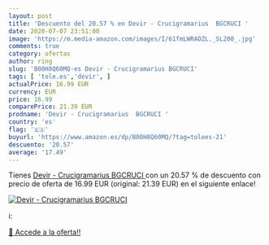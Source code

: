 ```yaml
---
layout: post
title: 'Descuento del 20.57 % en Devir - Crucigramarius  BGCRUCI '
date: 2020-07-07 23:51:00
image: 'https://m.media-amazon.com/images/I/61fmLWRAOZL._SL200_.jpg'
comments: true
category: ofertas
author: ring
slug: 'B00H8Q60MQ-es Devir - Crucigramarius BGCRUCI'
tags: [ 'tole.es','devir', ]
actualPrice: 16.99 EUR
currency: EUR
price: 16.99
comparePrice: 21.39 EUR
prodname: 'Devir - Crucigramarius  BGCRUCI '
country: 'es'
flag: '🇪🇸'
buyurl: 'https://www.amazon.es/dp/B00H8Q60MQ/?tag=tolees-21'
descuento: '20.57'
average: '17.49'
---
```


Tienes [Devir - Crucigramarius  BGCRUCI ](https://www.amazon.es/dp/B00H8Q60MQ/?tag=tolees-21) con un 20.57 % de descuento con precio de oferta de 16.99 EUR (original: 21.39 EUR) en el siguiente enlace!

[![Devir - Crucigramarius  BGCRUCI ](https://m.media-amazon.com/images/I/61fmLWRAOZL._SL200_.jpg)](https://www.amazon.es/dp/B00H8Q60MQ/?tag=tolees-21)

ℹ️:


[🛒 Accede a la oferta!!](https://www.amazon.es/dp/B00H8Q60MQ/?tag=tolees-21)
